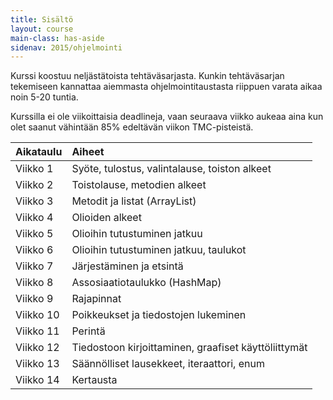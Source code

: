 ```yaml
---
title: Sisältö
layout: course
main-class: has-aside
sidenav: 2015/ohjelmointi
---
```


Kurssi koostuu neljästätoista tehtäväsarjasta.
Kunkin tehtäväsarjan tekemiseen kannattaa aiemmasta ohjelmointitaustasta riippuen varata aikaa noin 5-20 tuntia.

Kurssilla ei ole viikoittaisia deadlineja, vaan seuraava viikko aukeaa aina kun olet saanut vähintään 85% edeltävän viikon TMC-pisteistä.

Aikataulu  | Aiheet
:--------- |:-------
Viikko 1   |  Syöte, tulostus, valintalause, toiston alkeet
Viikko 2   |  Toistolause, metodien alkeet
Viikko 3   |  Metodit ja listat (ArrayList)
Viikko 4   |  Olioiden alkeet
Viikko 5   |  Olioihin tutustuminen jatkuu
Viikko 6   |  Olioihin tutustuminen jatkuu, taulukot
Viikko 7   |  Järjestäminen ja etsintä
Viikko 8   |  Assosiaatio&shy;taulukko (HashMap)
Viikko 9   |  Rajapinnat
Viikko 10  |  Poikkeukset ja tiedostojen lukeminen
Viikko 11  |  Perintä
Viikko 12  |  Tiedostoon kirjoittaminen, graafiset käyttöliittymät
Viikko 13  |  Säännölliset lausekkeet, iteraattori, enum
Viikko 14  |  Kertausta
